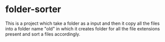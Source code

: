 # folder-sorter
This is a project which take a folder as a input and then it copy all the files into a folder name "old" in which it creates folder for all the file extensions present and sort a files accordingly.
